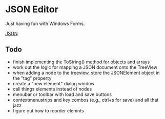 # JSON Editor
Just having fun with Windows Forms.

[JSON](https://www.json.org/json-en.html)

## Todo
- finish implementing the ToString() method for objects and arrays
- work out the logic for mapping a JSON document onto the TreeView
- when adding a node to the treeview, store the JSONElement object in the "tag" property
- create a "new element" dialog window
- call things elements instead of nodes
- menubar or toolbar with load and save buttons
- contextmenustrips and key combos (e.g., ctrl+s for save) and all that jazz
- figure out how to reorder elemnts